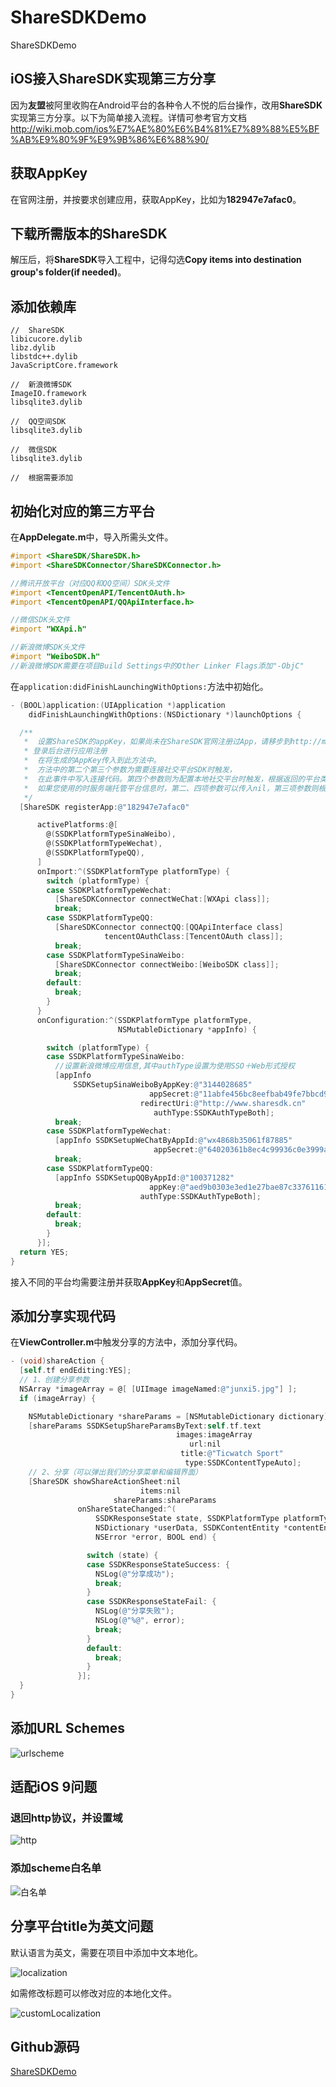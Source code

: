 # ShareSDKDemo
ShareSDKDemo

## iOS接入ShareSDK实现第三方分享

因为**友盟**被阿里收购在Android平台的各种令人不悦的后台操作，改用**ShareSDK**实现第三方分享。以下为简单接入流程。详情可参考官方文档<http://wiki.mob.com/ios%E7%AE%80%E6%B4%81%E7%89%88%E5%BF%AB%E9%80%9F%E9%9B%86%E6%88%90/>

## 获取AppKey

在官网注册，并按要求创建应用，获取AppKey，比如为**182947e7afac0**。

## 下载所需版本的ShareSDK

解压后，将**ShareSDK**导入工程中，记得勾选**Copy items into destination group's folder(if needed)**。

## 添加依赖库

```
//	ShareSDK
libicucore.dylib
libz.dylib
libstdc++.dylib
JavaScriptCore.framework

//	新浪微博SDK
ImageIO.framework
libsqlite3.dylib

//	QQ空间SDK
libsqlite3.dylib

//	微信SDK
libsqlite3.dylib

//	根据需要添加
```

## 初始化对应的第三方平台

在**AppDelegate.m**中，导入所需头文件。

```objective-c
#import <ShareSDK/ShareSDK.h>
#import <ShareSDKConnector/ShareSDKConnector.h>

//腾讯开放平台（对应QQ和QQ空间）SDK头文件
#import <TencentOpenAPI/TencentOAuth.h>
#import <TencentOpenAPI/QQApiInterface.h>

//微信SDK头文件
#import "WXApi.h"

//新浪微博SDK头文件
#import "WeiboSDK.h"
//新浪微博SDK需要在项目Build Settings中的Other Linker Flags添加"-ObjC"
```

在`application:didFinishLaunchingWithOptions:`方法中初始化。

```objective-c
- (BOOL)application:(UIApplication *)application
    didFinishLaunchingWithOptions:(NSDictionary *)launchOptions {

  /**
   *  设置ShareSDK的appKey，如果尚未在ShareSDK官网注册过App，请移步到http://mob.com/login
   * 登录后台进行应用注册
   *  在将生成的AppKey传入到此方法中。
   *  方法中的第二个第三个参数为需要连接社交平台SDK时触发，
   *  在此事件中写入连接代码。第四个参数则为配置本地社交平台时触发，根据返回的平台类型来配置平台信息。
   *  如果您使用的时服务端托管平台信息时，第二、四项参数可以传入nil，第三项参数则根据服务端托管平台来决定要连接的社交SDK。
   */
  [ShareSDK registerApp:@"182947e7afac0"

      activePlatforms:@[
        @(SSDKPlatformTypeSinaWeibo),
        @(SSDKPlatformTypeWechat),
        @(SSDKPlatformTypeQQ),
      ]
      onImport:^(SSDKPlatformType platformType) {
        switch (platformType) {
        case SSDKPlatformTypeWechat:
          [ShareSDKConnector connectWeChat:[WXApi class]];
          break;
        case SSDKPlatformTypeQQ:
          [ShareSDKConnector connectQQ:[QQApiInterface class]
                     tencentOAuthClass:[TencentOAuth class]];
          break;
        case SSDKPlatformTypeSinaWeibo:
          [ShareSDKConnector connectWeibo:[WeiboSDK class]];
          break;
        default:
          break;
        }
      }
      onConfiguration:^(SSDKPlatformType platformType,
                        NSMutableDictionary *appInfo) {

        switch (platformType) {
        case SSDKPlatformTypeSinaWeibo:
          //设置新浪微博应用信息,其中authType设置为使用SSO＋Web形式授权
          [appInfo
              SSDKSetupSinaWeiboByAppKey:@"3144028685"
                               appSecret:@"11abfe456bc8eefbab49fe7bbcd90bf0"
                             redirectUri:@"http://www.sharesdk.cn"
                                authType:SSDKAuthTypeBoth];
          break;
        case SSDKPlatformTypeWechat:
          [appInfo SSDKSetupWeChatByAppId:@"wx4868b35061f87885"
                                appSecret:@"64020361b8ec4c99936c0e3999a9f249"];
          break;
        case SSDKPlatformTypeQQ:
          [appInfo SSDKSetupQQByAppId:@"100371282"
                               appKey:@"aed9b0303e3ed1e27bae87c33761161d"
                             authType:SSDKAuthTypeBoth];
          break;
        default:
          break;
        }
      }];
  return YES;
}
```

接入不同的平台均需要注册并获取**AppKey**和**AppSecret**值。

## 添加分享实现代码

在**ViewController.m**中触发分享的方法中，添加分享代码。

```objective-c
- (void)shareAction {
  [self.tf endEditing:YES];
  // 1、创建分享参数
  NSArray *imageArray = @[ [UIImage imageNamed:@"junxi5.jpg"] ];
  if (imageArray) {

    NSMutableDictionary *shareParams = [NSMutableDictionary dictionary];
    [shareParams SSDKSetupShareParamsByText:self.tf.text
                                     images:imageArray
                                        url:nil
                                      title:@"Ticwatch Sport"
                                       type:SSDKContentTypeAuto];
    // 2、分享（可以弹出我们的分享菜单和编辑界面）
    [ShareSDK showShareActionSheet:nil
                             items:nil
                       shareParams:shareParams
               onShareStateChanged:^(
                   SSDKResponseState state, SSDKPlatformType platformType,
                   NSDictionary *userData, SSDKContentEntity *contentEntity,
                   NSError *error, BOOL end) {

                 switch (state) {
                 case SSDKResponseStateSuccess: {
                   NSLog(@"分享成功");
                   break;
                 }
                 case SSDKResponseStateFail: {
                   NSLog(@"分享失败");
                   NSLog(@"%@", error);
                   break;
                 }
                 default:
                   break;
                 }
               }];
  }
}
```

## 添加URL Schemes

 ![urlscheme](../images/shareSDK/urlscheme.jpeg)

## 适配iOS 9问题

### 退回http协议，并设置域

![http](../images/shareSDK/http.jpeg)

### 添加scheme白名单

![白名单](../images/shareSDK/白名单.jpeg)

## 分享平台title为英文问题

默认语言为英文，需要在项目中添加中文本地化。

![localization](../images/shareSDK/localization.jpeg)

如需修改标题可以修改对应的本地化文件。

 ![customLocalization](../images/shareSDK/customLocalization.jpeg)

## Github源码

[ShareSDKDemo](https://github.com/sxgfxm/ShareSDKDemo)

